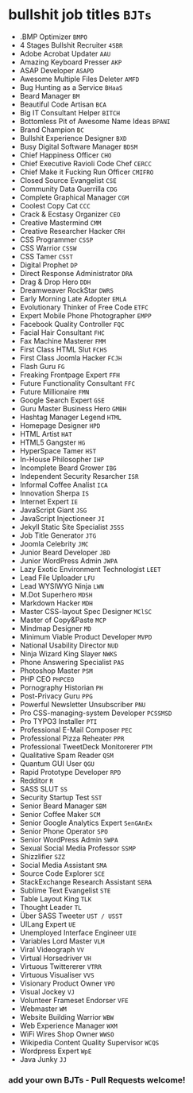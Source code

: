 # bullshit job titles `BJTs`

* .BMP Optimizer `BMPO`
* 4 Stages Bullshit Recruiter `4SBR`
* Adobe Acrobat Updater `AAU`
* Amazing Keyboard Presser `AKP`
* ASAP Developer `ASAPD`
* Awesome Multiple Files Deleter `AMFD`
* Bug Hunting as a Service `BHaaS`
* Beard Manager `BM`
* Beautiful Code Artisan `BCA`
* Big IT Consultant Helper `BITCH`
* Bottomless Pit of Awesome Name Ideas `BPANI`
* Brand Champion `BC`
* Bullshit Experience Designer `BXD`
* Busy Digital Software Manager `BDSM`
* Chief Happiness Officer `CHO`
* Chief Executive Ravioli Code Chef `CERCC`
* Chief Make it Fucking Run Officer `CMIFRO`
* Closed Source Evangelist `CSE`
* Community Data Guerrilla `CDG`
* Complete Graphical Manager `CGM`
* Coolest Copy Cat `CCC`
* Crack & Ecstasy Organizer `CEO`
* Creative Mastermind `CMM`
* Creative Researcher Hacker `CRH`
* CSS Programmer `CSSP`
* CSS Warrior `CSSW`
* CSS Tamer `CSST`
* Digital Prophet `DP`
* Direct Response Administrator `DRA`
* Drag & Drop Hero `DDH`
* Dreamweaver RockStar `DWRS`
* Early Morning Late Adopter `EMLA`
* Evolutionary Thinker of Free Code `ETFC`
* Expert Mobile Phone Photographer `EMPP`
* Facebook Quality Controller `FQC`
* Facial Hair Consultant `FHC`
* Fax Machine Masterer `FMM`
* First Class HTML Slut `FCHS`
* First Class Joomla Hacker `FCJH`
* Flash Guru `FG`
* Freaking Frontpage Expert `FFH`
* Future Functionality Consultant `FFC`
* Future Millionaire `FMN`
* Google Search Expert `GSE`
* Guru Master Business Hero `GMBH`
* Hashtag Manager Legend `HTML`
* Homepage Designer `HPD`
* HTML Artist `HAT`
* HTML5 Gangster `HG`
* HyperSpace Tamer `HST`
* In-House Philosopher `IHP`
* Incomplete Beard Grower `IBG`
* Independent Security Resarcher `ISR`
* Informal Coffee Analist `ICA`
* Innovation Sherpa `IS`
* Internet Expert `IE`
* JavaScript Giant `JSG`
* JavaScript Injectioneer `JI`
* Jekyll Static Site Specialist `JSSS`
* Job Title Generator `JTG`
* Joomla Celebrity `JMC`
* Junior Beard Developer `JBD`
* Junior WordPress Admin `JWPA`
* Lazy Exotic Environment Technologist `LEET`
* Lead File Uploader `LFU`
* Lead WYSIWYG Ninja `LWN`
* M.Dot Superhero `MDSH`
* Markdown Hacker `MDH`
* Master CSS-layout Spec Designer `MClSC`
* Master of Copy&Paste `MCP`
* Mindmap Designer `MD`
* Minimum Viable Product Developer `MVPD`
* National Usability Director `NUD`
* Ninja Wizard King Slayer `NWKS`
* Phone Answering Specialist `PAS`
* Photoshop Master `PSM`
* PHP CEO `PHPCEO`
* Pornography Historian `PH`
* Post-Privacy Guru `PPG`
* Powerful Newsletter Unsubscriber `PNU`
* Pro CSS-managing-system Developer `PCSSMSD`
* Pro TYPO3 Installer `PTI`
* Professional E-Mail Composer `PEC`
* Professional Pizza Reheater `PPR`
* Professional TweetDeck Monitorerer `PTM`
* Qualitative Spam Reader `QSM`
* Quantum GUI User `QGU`
* Rapid Prototype Developer `RPD`
* Redditor `R`
* SASS SLUT `SS`
* Security Startup Test `SST`
* Senior Beard Manager `SBM`
* Senior Coffee Maker `SCM`
* Senior Google Analytics Expert `SenGAnEx`
* Senior Phone Operator `SPO`
* Senior WordPress Admin `SWPA`
* Sexual Social Media Professor `SSMP`
* Shizzlifier `SZZ`
* Social Media Assistant `SMA`
* Source Code Explorer `SCE`
* StackExchange Research Assistant `SERA`
* Sublime Text Evangelist `STE`
* Table Layout King `TLK`
* Thought Leader `TL`
* Über SASS Tweeter `UST / USST`
* UILang Expert `UE`
* Unemployed Interface Engineer `UIE`
* Variables Lord Master `VLM`
* Viral Videograph `VV`
* Virtual Horsedriver `VH`
* Virtuous Twittererer `VTRR`
* Virtuous Visualiser `VVS`
* Visionary Product Owner `VPO`
* Visual Jockey `VJ`
* Volunteer Frameset Endorser `VFE`
* Webmaster `WM`
* Website Building Warrior `WBW`
* Web Experience Manager `WXM`
* WiFi Wires Shop Owner `WWSO`
* Wikipedia Content Quality Supervisor `WCQS`
* Wordpress Expert `WpE`
* Java Junky `JJ`

### add your own BJTs - Pull Requests welcome!
